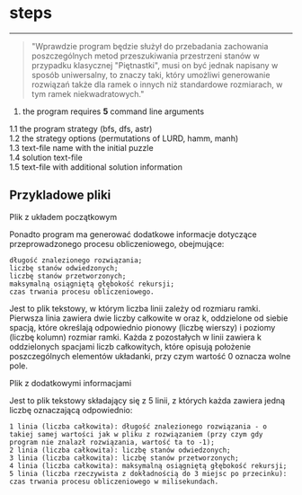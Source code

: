 # steps

---

> "Wprawdzie program będzie służył do przebadania zachowania poszczególnych metod
> przeszukiwania przestrzeni stanów w przypadku klasycznej
> "Piętnastki", musi on być jednak napisany w sposób uniwersalny,
> to znaczy taki, który umożliwi generowanie rozwiązań także dla ramek o innych niż standardowe rozmiarach,
> w tym ramek niekwadratowych."

1. the program requires **5** command line arguments

1.1 the program strategy (bfs, dfs, astr) \
1.2 the strategy options (permutations of LURD, hamm, manh) \
1.3 text-file name with the initial puzzle \
1.4 solution text-file \
1.5 text-file with additional solution information

## Przykladowe pliki

Plik z układem początkowym

Ponadto program ma generować dodatkowe informacje dotyczące przeprowadzonego procesu obliczeniowego, obejmujące:

    długość znalezionego rozwiązania;
    liczbę stanów odwiedzonych;
    liczbę stanów przetworzonych;
    maksymalną osiągniętą głębokość rekursji;
    czas trwania procesu obliczeniowego.

Jest to plik tekstowy, w którym liczba linii zależy od rozmiaru ramki. Pierwsza linia zawiera dwie liczby całkowite w oraz k, oddzielone od siebie spacją, które określają odpowiednio pionowy (liczbę wierszy) i poziomy (liczbę kolumn) rozmiar ramki. Każda z pozostałych w linii zawiera k oddzielonych spacjami liczb całkowitych, które opisują położenie poszczególnych elementów układanki, przy czym wartość 0 oznacza wolne pole.

Plik z dodatkowymi informacjami

Jest to plik tekstowy składający się z 5 linii, z których każda zawiera jedną liczbę oznaczającą odpowiednio:

    1 linia (liczba całkowita): długość znalezionego rozwiązania - o takiej samej wartości jak w pliku z rozwiązaniem (przy czym gdy program nie znalazł rozwiązania, wartość ta to -1);
    2 linia (liczba całkowita): liczbę stanów odwiedzonych;
    3 linia (liczba całkowita): liczbę stanów przetworzonych;
    4 linia (liczba całkowita): maksymalną osiągniętą głębokość rekursji;
    5 linia (liczba rzeczywista z dokładnością do 3 miejsc po przecinku): czas trwania procesu obliczeniowego w milisekundach.
